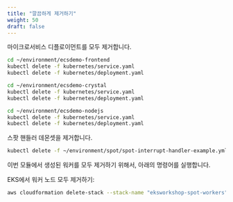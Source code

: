 ```yaml
---
title: "깔끔하게 제거하기"
weight: 50
draft: false
---
```


마이크로서비스 디플로이먼트를 모두 제거합니다.

```bash
cd ~/environment/ecsdemo-frontend
kubectl delete -f kubernetes/service.yaml
kubectl delete -f kubernetes/deployment.yaml

cd ~/environment/ecsdemo-crystal
kubectl delete -f kubernetes/service.yaml
kubectl delete -f kubernetes/deployment.yaml

cd ~/environment/ecsdemo-nodejs
kubectl delete -f kubernetes/service.yaml
kubectl delete -f kubernetes/deployment.yaml
```

스팟 핸들러 데몬셋을 제거합니다.

```bash
kubectl delete -f ~/environment/spot/spot-interrupt-handler-example.yml
```

이번 모듈에서 생성된 워커를 모두 제거하기 위해서, 아래의 명령어를 실행합니다.

EKS에서 워커 노드 모두 제거하기:

```bash
aws cloudformation delete-stack --stack-name "eksworkshop-spot-workers"
```
